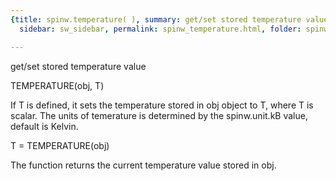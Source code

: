 ```yaml
---
{title: spinw.temperature( ), summary: get/set stored temperature value, keywords: sample,
  sidebar: sw_sidebar, permalink: spinw_temperature.html, folder: spinw, mathjax: 'true'}

---
```

get/set stored temperature value
 
TEMPERATURE(obj, T)
 
If T is defined, it sets the temperature stored in obj object
to T, where T is scalar. The units of temerature is
determined by the spinw.unit.kB value, default is Kelvin.
 
T = TEMPERATURE(obj)
 
The function returns the current temperature value stored in
obj.
 
